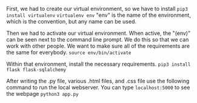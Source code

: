 First, we had to create our virtual environment, so we have to install
`pip3 install virtualenv`
`virtualenv env` "env" is the name of the environment, which is the convention, but any name can be used.

Then we had to activate our virtual environment. When active, the "(env)" can be seen next to the command line prompt. We do this so that we can work with other people. We want to make sure all of the requirements are the same for everybody.
`source env/bin/activate`

Within that environment, install the necessary requirements.
`pip3 install flask flask-sqlalchemy`

After writing the .py file, various .html files, and .css file use the following command to run the local webserver. You can type `localhost:5000` to see the webpage
`python3 app.py`